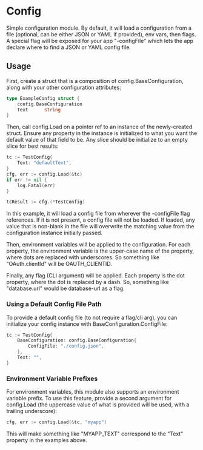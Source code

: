 # Config

Simple configuration module.  By default, it will load a configuration from a file (optional, can be either JSON or YAML if 
provided), env vars, then flags.  A special flag will be exposed for your app "-configFile" which lets the app declare 
where to find a JSON or YAML config file.

## Usage

First, create a struct that is a composition of config.BaseConfiguration, along with your other configuration attributes:

```go
type ExampleConfig struct {
	config.BaseConfiguration
	Text      string
}
```

Then, call config.Load on a pointer ref to an instance of the newly-created struct.  Ensure any property in the instance 
is initialized to what you want the default value of that field to be.  Any slice should be initialize to an empty slice
for best results:

```go
tc := TestConfig{
    Text: "defaultText",
}
cfg, err := config.Load(&tc)
if err != nil {
    log.Fatal(err)
}

tcResult := cfg.(*TestConfig)
```

In this example, it will load a config file from wherever the -configFile flag references.  If it is not
present, a config file will not be loaded.  If loaded, any value that is non-blank in the file will overwrite 
the matching value from the configuration instance initially passed.

Then, environment variables will be applied to the configuration.  For each property, the environment variable is
the upper-case name of the property, where dots are replaced with underscores.  So something like "OAuth.clientId" will 
be OAUTH_CLIENTID.

Finally, any flag (CLI argument) will be applied.  Each property is the dot property, where the dot is replaced by a 
dash.  So, something like "database.url" would be database-url as a flag.

### Using a Default Config File Path

To provide a default config file (to not require a flag/cli arg), you can initialize your config instance with
BaseConfiguration.ConfigFile:

```go
tc := TestConfig{
    BaseConfiguration: config.BaseConfiguration{
        ConfigFile: "./config.json",
    },
    Text: "",
}
```

### Environment Variable Prefixes

For environment variables, this module also supports an environment variable prefix.  To use this feature, provide
a second argument for config.Load (the uppercase value of what is provided will be used, with a trailing underscore):

```go
cfg, err := config.Load(&tc, "myapp")
```

This will make something like "MYAPP_TEXT" correspond to the "Text" property in the examples above.
